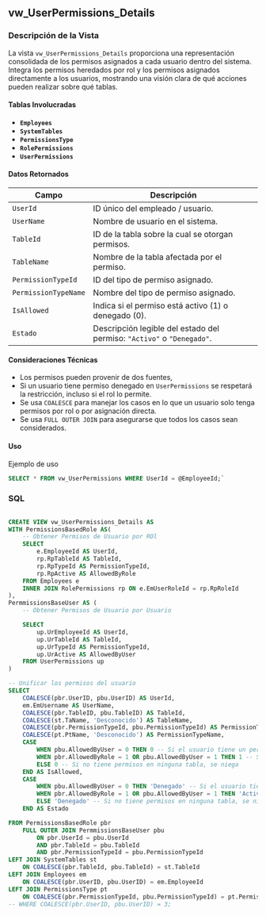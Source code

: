 ## vw_UserPermissions_Details

### Descripción de la Vista

La vista `vw_UserPermissions_Details` proporciona una representación consolidada de los permisos asignados a cada usuario dentro del sistema. Integra los permisos heredados por rol y los permisos asignados directamente a los usuarios, mostrando una visión clara de qué acciones pueden realizar sobre qué tablas.

#### Tablas Involucradas

- **`Employees`**
- **`SystemTables`** 
- **`PermissionsType`** 
- **`RolePermissions`** 
- **`UserPermissions`** 

#### Datos Retornados

| **Campo**            | **Descripción**                                                        |
| -------------------- | ---------------------------------------------------------------------- |
| `UserId`             | ID único del empleado / usuario.                                       |
| `UserName`           | Nombre de usuario en el sistema.                                       |
| `TableId`            | ID de la tabla sobre la cual se otorgan permisos.                      |
| `TableName`          | Nombre de la tabla afectada por el permiso.                            |
| `PermissionTypeId`   | ID del tipo de permiso asignado.                                       |
| `PermissionTypeName` | Nombre del tipo de permiso asignado.                                   |
| `IsAllowed`          | Indica si el permiso está activo (1) o denegado (0).                   |
| `Estado`             | Descripción legible del estado del permiso: `"Activo"` o `"Denegado"`. |

#### Consideraciones Técnicas

- Los permisos pueden provenir de dos fuentes,
- Si un usuario tiene permiso denegado en `UserPermissions` se respetará la restricción, incluso si el rol lo permite.
- Se usa `COALESCE` para manejar los casos en lo que un usuario solo tenga permisos por rol o por asignación directa.
- Se usa `FULL OUTER JOIN` para asegurarse que todos los casos sean considerados.

#### Uso

Ejemplo de uso

```sql
SELECT * FROM vw_UserPermissions WHERE UserId = @EmployeeId;`
```

### SQL

```sql

CREATE VIEW vw_UserPermissions_Details AS
WITH PermissionsBasedRole AS(	
	-- Obtener Permisos de Usuario por ROl
	SELECT 
		e.EmployeeId AS UserId,
		rp.RpTableId AS TableId,
		rp.RpTypeId AS PermissionTypeId,
		rp.RpActive AS AllowedByRole
	FROM Employees e
	INNER JOIN RolePermissions rp ON e.EmUserRoleId = rp.RpRoleId
),
PermmissionsBaseUser AS (
	-- Obtener Permisos de Usuario por Usuario

	SELECT 
		up.UrEmployeeId AS UserId,
		up.UrTableId AS TableId,
		up.UrTypeId AS PermissionTypeId,
		up.UrActive AS AllowedByUser
	FROM UserPermissions up
)

-- Unificar los permisos del usuario
SELECT
	COALESCE(pbr.UserID, pbu.UserID) AS UserId,
	em.EmUsername AS UserName,
    COALESCE(pbr.TableID, pbu.TableID) AS TableId,
	COALESCE(st.TaName, 'Desconocido') AS TableName,
    COALESCE(pbr.PermissionTypeId, pbu.PermissionTypeId) AS PermissionTypeId,
	COALESCE(pt.PtName, 'Desconocido') AS PermissionTypeName,
	CASE 
        WHEN pbu.AllowedByUser = 0 THEN 0 -- Si el usuario tiene un permiso denegado, se niega
        WHEN pbr.AllowedByRole = 1 OR pbu.AllowedByUser = 1 THEN 1 -- Si tiene permiso por rol o usuario, se permite
        ELSE 0 -- Si no tiene permisos en ninguna tabla, se niega
    END AS IsAllowed,
	CASE 
        WHEN pbu.AllowedByUser = 0 THEN 'Denegado' -- Si el usuario tiene un permiso denegado, se niega
        WHEN pbr.AllowedByRole = 1 OR pbu.AllowedByUser = 1 THEN 'Activo' -- Si tiene permiso por rol o usuario, se permite
        ELSE 'Denegado' -- Si no tiene permisos en ninguna tabla, se niega
    END AS Estado

FROM PermissionsBasedRole pbr 
	FULL OUTER JOIN PermmissionsBaseUser pbu
		ON pbr.UserId = pbu.UserId
		AND	pbr.TableId = pbu.TableId
		AND	pbr.PermissionTypeId = pbu.PermissionTypeId
LEFT JOIN SystemTables st 
	ON COALESCE(pbr.TableId, pbu.TableId) = st.TableId
LEFT JOIN Employees em 
	ON COALESCE(pbr.UserID, pbu.UserID) = em.EmployeeId
LEFT JOIN PermissionsType pt 
	ON COALESCE(pbr.PermissionTypeId, pbu.PermissionTypeId) = pt.PermissionTypeId
-- WHERE COALESCE(pbr.UserID, pbu.UserID) = 3;

```